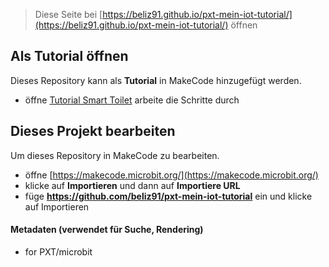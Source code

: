 
> Diese Seite bei [https://beliz91.github.io/pxt-mein-iot-tutorial/](https://beliz91.github.io/pxt-mein-iot-tutorial/) öffnen

## Als Tutorial öffnen

Dieses Repository kann als **Tutorial** in MakeCode hinzugefügt werden.

* öffne [Tutorial Smart Toilet](https://makecode.microbit.org/#tutorial:github:beliz91/pxt-mein-iot-tutorial/docs/tutorials/smarttoilet)
arbeite die Schritte durch

## Dieses Projekt bearbeiten

Um dieses Repository in MakeCode zu bearbeiten.

* öffne [https://makecode.microbit.org/](https://makecode.microbit.org/)
* klicke auf **Importieren** und dann auf **Importiere URL**
* füge **https://github.com/beliz91/pxt-mein-iot-tutorial** ein und klicke auf Importieren

#### Metadaten (verwendet für Suche, Rendering)

* for PXT/microbit
<script src="https://makecode.com/gh-pages-embed.js"></script><script>makeCodeRender("{{ site.makecode.home_url }}", "{{ site.github.owner_name }}/{{ site.github.repository_name }}");</script>
